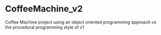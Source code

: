# CoffeeMachine_v2
Coffee Machine project using an object oriented programming approach vs the procedural programming style of v1
